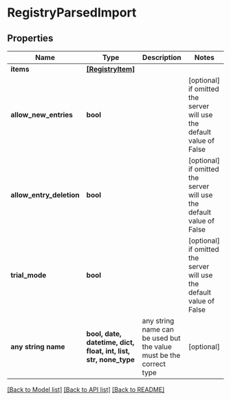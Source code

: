 # RegistryParsedImport


## Properties
Name | Type | Description | Notes
------------ | ------------- | ------------- | -------------
**items** | [**[RegistryItem]**](RegistryItem.md) |  | 
**allow_new_entries** | **bool** |  | [optional]  if omitted the server will use the default value of False
**allow_entry_deletion** | **bool** |  | [optional]  if omitted the server will use the default value of False
**trial_mode** | **bool** |  | [optional]  if omitted the server will use the default value of False
**any string name** | **bool, date, datetime, dict, float, int, list, str, none_type** | any string name can be used but the value must be the correct type | [optional]

[[Back to Model list]](../README.md#documentation-for-models) [[Back to API list]](../README.md#documentation-for-api-endpoints) [[Back to README]](../README.md)


